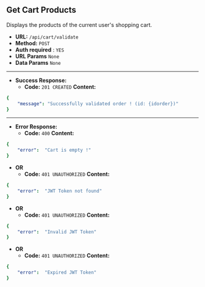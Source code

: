 ﻿**Get Cart Products**
----
  Displays the products of the current user's shopping cart.
* **URL:**  `/api/cart/validate`
* **Method:** `POST`
* **Auth required** : `YES`
* **URL Params** `None`
* **Data Params** `None`
---
* **Success Response:**
  * **Code:** `201 CREATED`
    **Content:**
```yaml
{
    "message": "Successfully validated order ! (id: {idorder})"
}
```
---
* **Error Response:**
   * **Code:** `400`
    **Content:**
```yaml
{
    "error":  "Cart is empty !"
}
```
* **OR**
   * **Code:** `401 UNAUTHORIZED`
    **Content:**
```yaml
{
    "error":  "JWT Token not found"
}
```
* **OR**
  * **Code:** `401 UNAUTHORIZED`
    **Content:**
```yaml
{
    "error":  "Invalid JWT Token"
}
```
* **OR**
  * **Code:** `401 UNAUTHORIZED`
    **Content:**
```yaml
{
    "error":  "Expired JWT Token"
}
```
